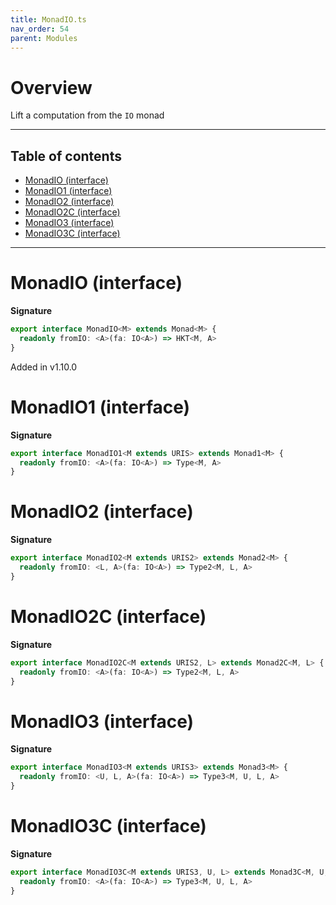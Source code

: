 ```yaml
---
title: MonadIO.ts
nav_order: 54
parent: Modules
---
```


# Overview

Lift a computation from the `IO` monad

---

<h2 class="text-delta">Table of contents</h2>

- [MonadIO (interface)](#monadio-interface)
- [MonadIO1 (interface)](#monadio1-interface)
- [MonadIO2 (interface)](#monadio2-interface)
- [MonadIO2C (interface)](#monadio2c-interface)
- [MonadIO3 (interface)](#monadio3-interface)
- [MonadIO3C (interface)](#monadio3c-interface)

---

# MonadIO (interface)

**Signature**

```ts
export interface MonadIO<M> extends Monad<M> {
  readonly fromIO: <A>(fa: IO<A>) => HKT<M, A>
}
```

Added in v1.10.0

# MonadIO1 (interface)

**Signature**

```ts
export interface MonadIO1<M extends URIS> extends Monad1<M> {
  readonly fromIO: <A>(fa: IO<A>) => Type<M, A>
}
```

# MonadIO2 (interface)

**Signature**

```ts
export interface MonadIO2<M extends URIS2> extends Monad2<M> {
  readonly fromIO: <L, A>(fa: IO<A>) => Type2<M, L, A>
}
```

# MonadIO2C (interface)

**Signature**

```ts
export interface MonadIO2C<M extends URIS2, L> extends Monad2C<M, L> {
  readonly fromIO: <A>(fa: IO<A>) => Type2<M, L, A>
}
```

# MonadIO3 (interface)

**Signature**

```ts
export interface MonadIO3<M extends URIS3> extends Monad3<M> {
  readonly fromIO: <U, L, A>(fa: IO<A>) => Type3<M, U, L, A>
}
```

# MonadIO3C (interface)

**Signature**

```ts
export interface MonadIO3C<M extends URIS3, U, L> extends Monad3C<M, U, L> {
  readonly fromIO: <A>(fa: IO<A>) => Type3<M, U, L, A>
}
```
